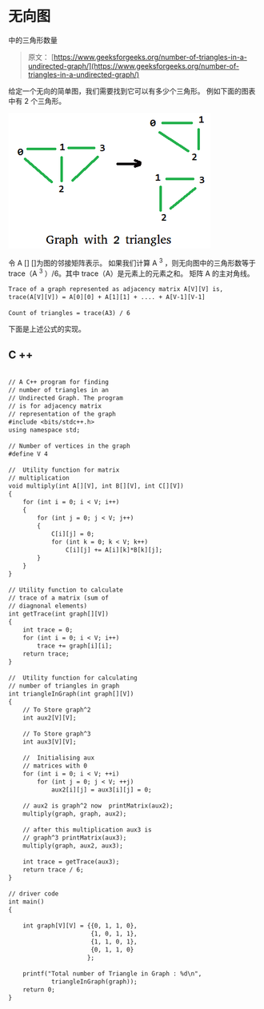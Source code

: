 # 无向图

中的三角形数量

> 原文： [https://www.geeksforgeeks.org/number-of-triangles-in-a-undirected-graph/](https://www.geeksforgeeks.org/number-of-triangles-in-a-undirected-graph/)

给定一个无向的简单图，我们需要找到它可以有多少个三角形。 例如下面的图表中有 2 个三角形。

[![triangle2](img/209b6eb9a6bcd8e10fa5c628e376c9db.png)](https://media.geeksforgeeks.org/wp-content/cdn-uploads/triangle21.png)

令 A [] []为图的邻接矩阵表示。 如果我们计算 A <sup>3</sup> ，则无向图中的三角形数等于 trace（A <sup>3</sup> ）/6。其中 trace（A）是元素上的元素之和。 矩阵 A 的主对角线。

```
Trace of a graph represented as adjacency matrix A[V][V] is,
trace(A[V][V]) = A[0][0] + A[1][1] + .... + A[V-1][V-1]

Count of triangles = trace(A3) / 6

```

下面是上述公式的实现。

## C ++

```

// A C++ program for finding 
// number of triangles in an 
// Undirected Graph. The program 
// is for adjacency matrix 
// representation of the graph 
#include <bits/stdc++.h> 
using namespace std; 

// Number of vertices in the graph 
#define V 4 

//  Utility function for matrix 
// multiplication 
void multiply(int A[][V], int B[][V], int C[][V]) 
{ 
    for (int i = 0; i < V; i++) 
    { 
        for (int j = 0; j < V; j++) 
        { 
            C[i][j] = 0; 
            for (int k = 0; k < V; k++) 
                C[i][j] += A[i][k]*B[k][j]; 
        } 
    } 
} 

// Utility function to calculate 
// trace of a matrix (sum of 
// diagnonal elements) 
int getTrace(int graph[][V]) 
{ 
    int trace = 0; 
    for (int i = 0; i < V; i++) 
        trace += graph[i][i]; 
    return trace; 
} 

//  Utility function for calculating 
// number of triangles in graph 
int triangleInGraph(int graph[][V]) 
{ 
    // To Store graph^2 
    int aux2[V][V]; 

    // To Store graph^3 
    int aux3[V][V]; 

    //  Initialising aux 
    // matrices with 0 
    for (int i = 0; i < V; ++i) 
        for (int j = 0; j < V; ++j) 
            aux2[i][j] = aux3[i][j] = 0; 

    // aux2 is graph^2 now  printMatrix(aux2); 
    multiply(graph, graph, aux2); 

    // after this multiplication aux3 is 
    // graph^3 printMatrix(aux3); 
    multiply(graph, aux2, aux3); 

    int trace = getTrace(aux3); 
    return trace / 6; 
} 

// driver code 
int main() 
{ 

    int graph[V][V] = {{0, 1, 1, 0}, 
                       {1, 0, 1, 1}, 
                       {1, 1, 0, 1}, 
                       {0, 1, 1, 0} 
                      }; 

    printf("Total number of Triangle in Graph : %d\n", 
            triangleInGraph(graph)); 
    return 0; 
} 

```